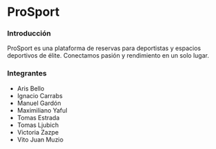 # ProSport

### Introducción

ProSport es una plataforma de reservas para deportistas y espacios deportivos de élite. Conectamos pasión y rendimiento en un solo lugar.


### Integrantes

- Aris Bello
- Ignacio Carrabs
- Manuel Gardón
- Maximiliano Yaful
- Tomas Estrada
- Tomas Ljubich
- Victoria Zazpe
- Vito Juan Muzio